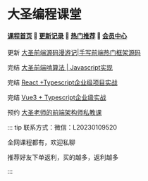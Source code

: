# 大圣编程课堂

#### [**课程首页**](../index.md) 💖 [**更新记录**](./gxjl-2023.md) 💖 [**热门推荐**](./rmtj.md) 💖 [**会员中心**](./vip.md)

更新 [大圣前端源码漫游记|手写前端热门框架源码](https://appx496fyc38425.h5.xiaoeknow.com/v1/goods/goods_detail/p_629387e7e4b0cedf38b84f3)

完结 [大圣前端啃算法 | Javascript实现](https://appx496fyc38425.h5.xiaoeknow.com/v1/goods/goods_detail/p_6206077ee4b066e96084552a?type=3)

完结 [React +Typescript企业级项目实战](https://appx496fyc38425.h5.xiaoeknow.com/v1/goods/goods_detail/p_620608f0e4b066e9608455cf?type=3)

完结 [Vue3 + Typescript企业级实战](https://appx496fyc38425.h5.xiaoeknow.com/v1/goods/goods_detail/p_620608bce4b054255d9d01fb?type=3)

预约 [大圣老师的前端架构师私教课](https://appx496fyc38425.h5.xiaoeknow.com/v1/goods/goods_detail/p_625cd045e4b04e8d90314f0f?type=3)



::: tip
联系方式：微信：L20230109520

全网课程都有，欢迎私聊

推荐好友下单返利，买的越多，返利越多

:::
